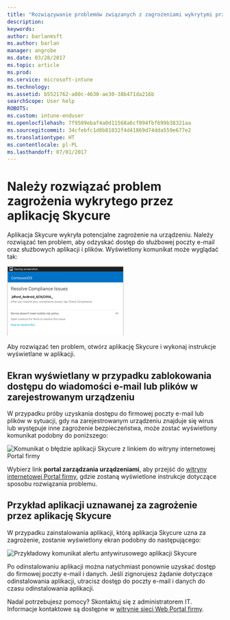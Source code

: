 ```yaml
---
title: "Rozwiązywanie problemów związanych z zagrożeniami wykrytymi przez aplikację Skycure w systemie Android | Microsoft Docs"
description: 
keywords: 
author: barlanmsft
ms.author: barlan
manager: angrobe
ms.date: 03/28/2017
ms.topic: article
ms.prod: 
ms.service: microsoft-intune
ms.technology: 
ms.assetid: b5521762-a80c-4630-ae30-38b471da216b
searchScope: User help
ROBOTS: 
ms.custom: intune-enduser
ms.openlocfilehash: 7f9509ebaf4a0d11568a6cf094fbf699b38321aa
ms.sourcegitcommit: 34cfebfc1d8b81032f4d41869d74dda559e677e2
ms.translationtype: HT
ms.contentlocale: pl-PL
ms.lasthandoff: 07/01/2017
---
```

# <a name="you-need-to-resolve-a-threat-found-by-skycure"></a>Należy rozwiązać problem zagrożenia wykrytego przez aplikację Skycure

Aplikacja Skycure wykryła potencjalne zagrożenie na urządzeniu. Należy rozwiązać ten problem, aby odzyskać dostęp do służbowej poczty e-mail oraz służbowych aplikacji i plików. Wyświetlony komunikat może wyglądać tak:

![Aplikacja Skycure wykryła zagrożenie na urządzeniu](./media/lookout-threat-found-android.png)

Aby rozwiązać ten problem, otwórz aplikację Skycure i wykonaj instrukcje wyświetlane w aplikacji.

## <a name="what-you-might-see-if-your-enrolled-device-is-blocked-from-accessing-email-or-files"></a>Ekran wyświetlany w przypadku zablokowania dostępu do wiadomości e-mail lub plików w zarejestrowanym urządzeniu

W przypadku próby uzyskania dostępu do firmowej poczty e-mail lub plików w sytuacji, gdy na zarejestrowanym urządzeniu znajduje się wirus lub występuje inne zagrożenie bezpieczeństwa, może zostać wyświetlony komunikat podobny do poniższego:

![Komunikat o błędzie aplikacji Skycure z linkiem do witryny internetowej Portal firmy](./media/skycure-list-of-potential-issues-android.png)

Wybierz link **portal zarządzania urządzeniami**, aby przejść do [witryny internetowej Portal firmy](http://portal.manage.microsoft.com), gdzie zostaną wyświetlone instrukcje dotyczące sposobu rozwiązania problemu.

## <a name="example-of-an-app-that-skycure-sees-as-a-threat"></a>Przykład aplikacji uznawanej za zagrożenie przez aplikację Skycure

W przypadku zainstalowania aplikacji, którą aplikacja Skycure uzna za zagrożenie, zostanie wyświetlony ekran podobny do następującego:

![Przykładowy komunikat alertu antywirusowego aplikacji Skycure](./media/skycure-virus-alert-android.png)

Po odinstalowaniu aplikacji można natychmiast ponownie uzyskać dostęp do firmowej poczty e-mail i danych. Jeśli zignorujesz żądanie dotyczące odinstalowania aplikacji, utracisz dostęp do poczty e-mail i danych do czasu odinstalowania aplikacji.

Nadal potrzebujesz pomocy? Skontaktuj się z administratorem IT. Informacje kontaktowe są dostępne w [witrynie sieci Web Portal firmy](http://portal.manage.microsoft.com).
